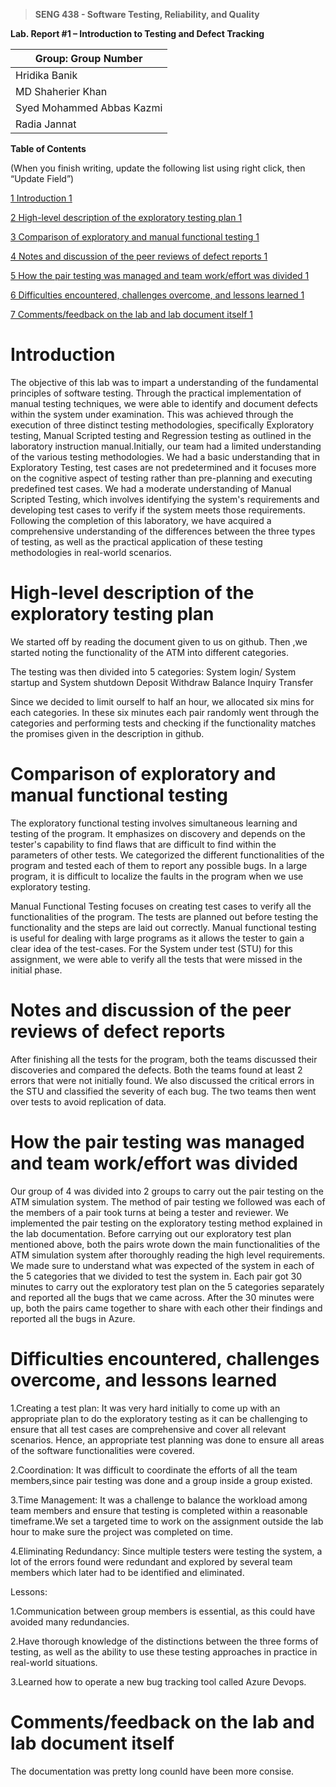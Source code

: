 >   **SENG 438 - Software Testing, Reliability, and Quality**

**Lab. Report \#1 – Introduction to Testing and Defect Tracking**

| Group: Group Number      |
|-----------------         |
| Hridika Banik            | 
| MD Shaherier Khan        |   
| Syed Mohammed Abbas Kazmi|   
| Radia Jannat             |   


**Table of Contents**

(When you finish writing, update the following list using right click, then
“Update Field”)

[1 Introduction	1](#_Toc439194677)

[2 High-level description of the exploratory testing plan	1](#_Toc439194678)


[3 Comparison of exploratory and manual functional testing	1](#_Toc439194679)


[4 Notes and discussion of the peer reviews of defect reports	1](#_Toc439194680)


[5 How the pair testing was managed and team work/effort was
divided	1](#_Toc439194681)


[6 Difficulties encountered, challenges overcome, and lessons learned	1](#_Toc439194682)

[7 Comments/feedback on the lab and lab document itself	1](#_Toc439194683)
# Introduction 

The objective of this lab was to impart a understanding of the fundamental principles of software testing. Through the practical implementation of manual testing techniques, we were able to identify and document defects within the system under examination. This was achieved through the execution of three distinct testing methodologies, specifically Exploratory testing, Manual Scripted testing and Regression testing as outlined in the laboratory instruction manual.Initially, our team had a limited understanding of the various testing methodologies. We had a basic understanding that in Exploratory Testing, test cases are not predetermined and it focuses more on the cognitive aspect of testing rather than pre-planning and executing predefined test cases. We had a moderate understanding of Manual Scripted Testing, which involves identifying the system's requirements and developing test cases to verify if the system meets those requirements. Following the completion of this laboratory, we have acquired a comprehensive understanding of the differences between the three types of testing, as well as the practical application of these testing methodologies in real-world scenarios.

# High-level description of the exploratory testing plan


We started off by reading the document given to us on github. Then ,we started noting the functionality of the  ATM into different categories.

The testing was then divided into 5 categories:
 System login/ System startup and System shutdown
Deposit 
Withdraw
Balance Inquiry 
Transfer

Since we decided to limit ourself to half an hour, we allocated six mins for each categories. In these six minutes each pair randomly went through the categories and performing  tests and checking if the functionality matches the promises given in the description in github. 




# Comparison of exploratory and manual functional testing


The exploratory functional testing involves simultaneous learning and testing of the program. It emphasizes on discovery and depends on the tester's capability to find flaws that are difficult to find within the parameters of other tests. We categorized the different functionalities of the program and tested each of them to report any possible bugs. In a large program, it is difficult to localize the faults in the program when we use exploratory testing. 

Manual Functional Testing focuses on creating test cases to verify all the functionalities of the program. The tests are planned out before testing the functionality and the steps are laid out correctly. Manual functional testing is useful for dealing with large programs as it allows the tester to gain a clear idea of the test-cases. For the System under test (STU) for this assignment, we were able to verify all the tests that were missed in the initial phase.




# Notes and discussion of the peer reviews of defect reports

After finishing all the tests for the program, both the teams discussed their discoveries and compared the defects. Both the teams found at least 2 errors that were not initially found. We also discussed the critical errors in the STU and classified the severity of each bug. The two teams then went over tests to avoid replication of data.


# How the pair testing was managed and team work/effort was divided 

Our group of 4 was divided into 2 groups to carry out the pair testing on the ATM simulation system. The method of pair testing we followed was each of the members of a pair took turns at being a tester and reviewer. We implemented the pair testing on the exploratory testing method explained in the lab documentation. 
Before carrying out our exploratory test plan mentioned above, both the pairs wrote down the main functionalities of the ATM simulation system after thoroughly reading the high level requirements. We made sure to understand what was expected of the system in each of the 5 categories that we divided to test the system in.
Each pair got 30 minutes to carry out the exploratory test plan on the 5 categories separately and reported all the bugs that we came across. After the 30 minutes were up, both the pairs came together to share with each other their findings and reported all the bugs in Azure.

# Difficulties encountered, challenges overcome, and lessons learned


1.Creating a test plan: It was very hard initially to come up with an appropriate plan to do the exploratory testing as it can be challenging to ensure that all test cases are comprehensive and cover all relevant scenarios. Hence, an appropriate test planning was done to ensure all areas of the software functionalities were covered.

2.Coordination: It was difficult to coordinate the efforts of all the team members,since pair testing was done and a group inside a group existed. 

3.Time Management: It was a challenge to balance the workload among team members and ensure that testing is completed within a reasonable timeframe.We set a targeted time to work on the assignment outside the lab hour to make sure the project was completed on time.

4.Eliminating Redundancy: Since multiple testers were testing the system, a lot of the errors found were redundant and explored by several team members which later had to be identified and eliminated. 

Lessons: 

1.Communication between group members is essential, as this could have avoided many redundancies. 

2.Have thorough knowledge of the distinctions between the three forms of testing, as well as the ability to use these testing approaches in practice in real-world situations.

3.Learned how to operate a new bug tracking tool called Azure Devops.


# Comments/feedback on the lab and lab document itself

The documentation was pretty long counld have been more consise.
